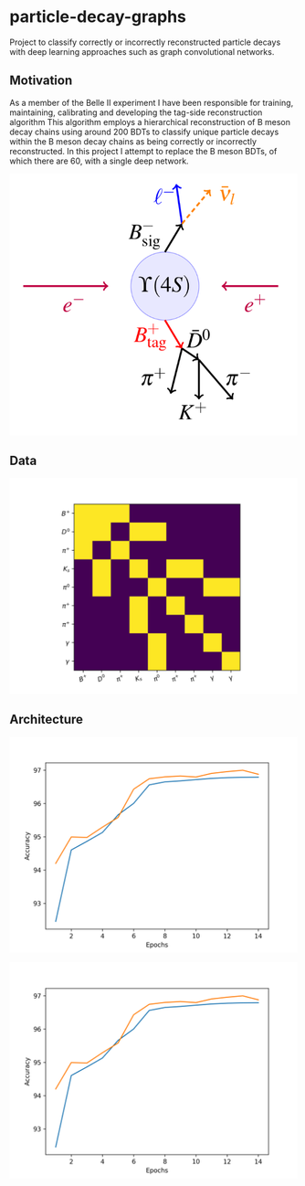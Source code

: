 # particle-decay-graphs

Project to classify correctly or incorrectly reconstructed particle decays with deep learning approaches such as graph convolutional networks.

## Motivation

As a member of the Belle II experiment I have been responsible for training, maintaining, calibrating and developing the tag-side reconstruction algorithm This algorithm employs a hierarchical reconstruction of B meson decay chains using around 200 BDTs to classify unique particle decays within the B meson decay chains as being correctly or incorrectly reconstructed. In this project I attempt to replace the B meson BDTs, of which there are 60, with a single deep network.  

<p float="left">
  <img src="images/tagging.png" width="600" />
</p>

## Data

<p float="left">
  <img src="images/adjacency.png" width="600" />
</p>


## Architecture

<p float="left">
  <img src="images/Acc.png" width="600" />
</p>

<p float="left">
  <img src="images/Acc.png" width="600" />
</p>
